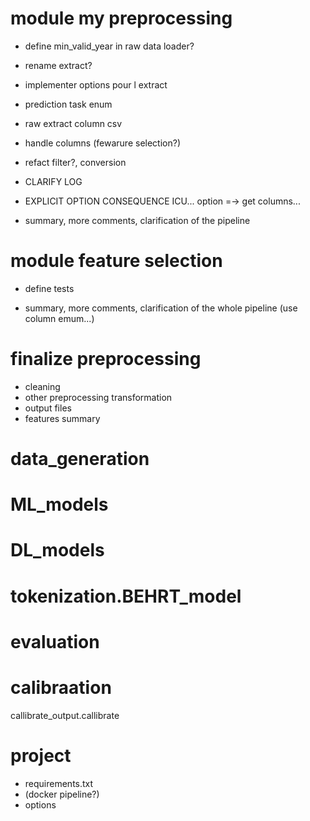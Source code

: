 # module my preprocessing

- define min_valid_year in raw data loader?

- rename extract?

- implementer options pour l extract

- prediction task enum

- raw extract column csv

- handle columns (fewarure selection?)

- refact filter?, conversion

- CLARIFY LOG

- EXPLICIT OPTION CONSEQUENCE ICU... option =-> get columns...

- summary, more comments, clarification of the pipeline





# module feature selection

- define tests

- summary, more comments, clarification of the whole pipeline (use column emum...)



# finalize preprocessing
- cleaning 
- other preprocessing transformation
- output files
- features summary


# data_generation


# ML_models

# DL_models

# tokenization.BEHRT_model

# evaluation

# calibraation

callibrate_output.callibrate

# project
- requirements.txt
- (docker pipeline?)
- options
